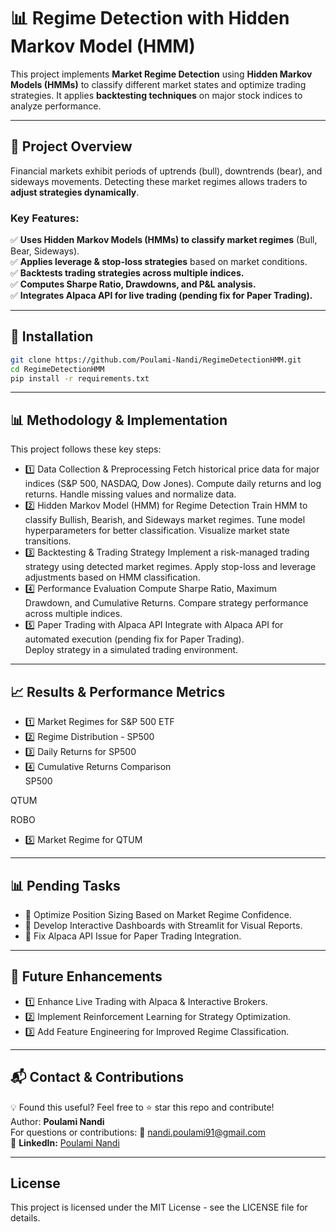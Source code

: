 # 📊 Regime Detection with Hidden Markov Model (HMM)

This project implements **Market Regime Detection** using **Hidden Markov Models (HMMs)** to classify different market states and optimize trading strategies. It applies **backtesting techniques** on major stock indices to analyze performance.

---

## 🚀 **Project Overview**
Financial markets exhibit periods of uptrends (bull), downtrends (bear), and sideways movements. Detecting these market regimes allows traders to **adjust strategies dynamically**.

### **Key Features:**
✅ **Uses Hidden Markov Models (HMMs) to classify market regimes** (Bull, Bear, Sideways).  
✅ **Applies leverage & stop-loss strategies** based on market conditions.  
✅ **Backtests trading strategies across multiple indices.**  
✅ **Computes Sharpe Ratio, Drawdowns, and P&L analysis.**  
✅ **Integrates Alpaca API for live trading (pending fix for Paper Trading).**  

---

## 🔧 **Installation**
```bash
git clone https://github.com/Poulami-Nandi/RegimeDetectionHMM.git
cd RegimeDetectionHMM
pip install -r requirements.txt
```
---

## 📊 Methodology & Implementation
This project follows these key steps:

- 1️⃣ Data Collection & Preprocessing
Fetch historical price data for major indices (S&P 500, NASDAQ, Dow Jones).
Compute daily returns and log returns.
Handle missing values and normalize data.
- 2️⃣ Hidden Markov Model (HMM) for Regime Detection
Train HMM to classify Bullish, Bearish, and Sideways market regimes.
Tune model hyperparameters for better classification.
Visualize market state transitions.
- 3️⃣ Backtesting & Trading Strategy
Implement a risk-managed trading strategy using detected market regimes.
Apply stop-loss and leverage adjustments based on HMM classification.
- 4️⃣ Performance Evaluation
Compute Sharpe Ratio, Maximum Drawdown, and Cumulative Returns.
Compare strategy performance across multiple indices.
- 5️⃣ Paper Trading with Alpaca API
Integrate with Alpaca API for automated execution (pending fix for Paper Trading).  
Deploy strategy in a simulated trading environment.
---

## 📈 Results & Performance Metrics
- 1️⃣ Market Regimes for S&P 500 ETF  
- 2️⃣ Regime Distribution - SP500  
- 3️⃣ Daily Returns for SP500  
- 4️⃣ Cumulative Returns Comparison  
SP500

QTUM

ROBO

- 5️⃣ Market Regime for QTUM  

---
## 📊 Pending Tasks
- 🔹 Optimize Position Sizing Based on Market Regime Confidence.
- 🔹 Develop Interactive Dashboards with Streamlit for Visual Reports.
- 🔹 Fix Alpaca API Issue for Paper Trading Integration.

---

## 🎯 Future Enhancements
- 1️⃣ Enhance Live Trading with Alpaca & Interactive Brokers.
- 2️⃣ Implement Reinforcement Learning for Strategy Optimization.
- 3️⃣ Add Feature Engineering for Improved Regime Classification.

---

## **📬 Contact & Contributions**
💡 Found this useful? Feel free to ⭐ star this repo and contribute!  
Author: **Poulami Nandi**  
For questions or contributions: 📧 nandi.poulami91@gmail.com  
📌 **LinkedIn:** [Poulami Nandi](https://www.linkedin.com/in/poulami-nandi-a8a12917b/)  

---

## License
This project is licensed under the MIT License - see the LICENSE file for details.
